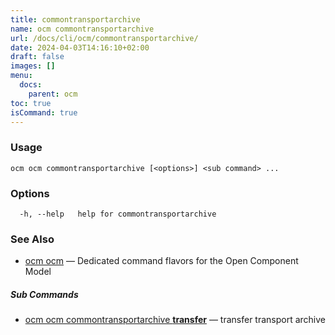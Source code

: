 ```yaml
---
title: commontransportarchive
name: ocm commontransportarchive
url: /docs/cli/ocm/commontransportarchive/
date: 2024-04-03T14:16:10+02:00
draft: false
images: []
menu:
  docs:
    parent: ocm
toc: true
isCommand: true
---
```

### Usage

```
ocm ocm commontransportarchive [<options>] <sub command> ...
```

### Options

```
  -h, --help   help for commontransportarchive
```

### See Also

* [ocm ocm](/docs/cli/cli)	 &mdash; Dedicated command flavors for the Open Component Model


##### Sub Commands

* [ocm ocm commontransportarchive <b>transfer</b>](/docs/cli/cli/commontransportarchive/transfer)	 &mdash; transfer transport archive

